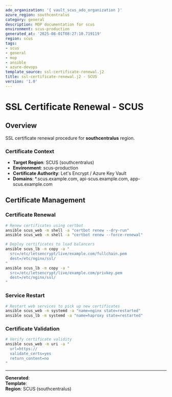 ```yaml
---
ado_organization: '{ vault_scus_ado_organization }'
azure_region: southcentralus
category: general
description: MOP documentation for scus
environment: scus-production
generated_at: '2025-08-01T08:27:10.719119'
region: scus
tags:
- scus
- general
- mop
- ansible
- azure-devops
template_source: ssl-certificate-renewal.j2
title: ssl-certificate-renewal.j2 - SCUS
version: '1.0'
---
```



# SSL Certificate Renewal - SCUS

## Overview

SSL certificate renewal procedure for **southcentralus** region.

### Certificate Context

- **Target Region**: SCUS (southcentralus)
- **Environment**: scus-production
- **Certificate Authority**: Let's Encrypt / Azure Key Vault
- **Domains**: *.scus.example.com, api-scus.example.com, app-scus.example.com

## Certificate Management

### Certificate Renewal
```bash
# Renew certificates using certbot
ansible scus_web -m shell -a "certbot renew --dry-run"
ansible scus_web -m shell -a "certbot renew --force-renewal"

# Deploy certificates to load balancers
ansible scus_lb -m copy -a "
  src=/etc/letsencrypt/live/example.com/fullchain.pem
  dest=/etc/nginx/ssl/
"
ansible scus_lb -m copy -a "
  src=/etc/letsencrypt/live/example.com/privkey.pem
  dest=/etc/nginx/ssl/
"
```

### Service Restart
```bash
# Restart web services to pick up new certificates
ansible scus_web -m systemd -a "name=nginx state=restarted"
ansible scus_lb -m systemd -a "name=haproxy state=restarted"
```

### Certificate Validation
```bash
# Verify certificate validity
ansible scus_web -m uri -a "
  url=https://
  validate_certs=yes
  return_content=no
"
```

---

**Generated**:   
**Template**:   
**Region**: SCUS (southcentralus)